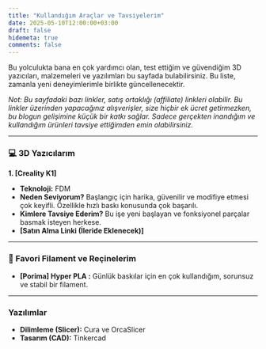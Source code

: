 ```yaml
---
title: "Kullandığım Araçlar ve Tavsiyelerim"
date: 2025-05-10T12:00:00+03:00
draft: false
hidemeta: true
comments: false
---
```


Bu yolculukta bana en çok yardımcı olan, test ettiğim ve güvendiğim 3D yazıcıları, malzemeleri ve yazılımları bu sayfada bulabilirsiniz. Bu liste, zamanla yeni deneyimlerimle birlikte güncellenecektir.

*Not: Bu sayfadaki bazı linkler, satış ortaklığı (affiliate) linkleri olabilir. Bu linkler üzerinden yapacağınız alışverişler, size hiçbir ek ücret getirmezken, bu blogun gelişimine küçük bir katkı sağlar. Sadece gerçekten inandığım ve kullandığım ürünleri tavsiye ettiğimden emin olabilirsiniz.*

---

### 💻 3D Yazıcılarım

**1. [Creality K1]**
*   **Teknoloji:** FDM
*   **Neden Seviyorum?** Başlangıç için harika, güvenilir ve modifiye etmesi çok keyifli. Özellikle hızlı baskı konusunda çok başarılı.
*   **Kimlere Tavsiye Ederim?** Bu işe yeni başlayan ve fonksiyonel parçalar basmak isteyen herkese.
*   **[Satın Alma Linki (İleride Eklenecek)]**

---

### 🧵 Favori Filament ve Reçinelerim

*   **[Porima] Hyper PLA :** Günlük baskılar için en çok kullandığım, sorunsuz ve stabil bir filament.

---

###  Yazılımlar

*   **Dilimleme (Slicer):** Cura ve OrcaSlicer
*   **Tasarım (CAD):** Tinkercad